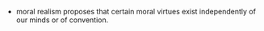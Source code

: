 - moral realism proposes that certain moral virtues exist independently of our minds or of convention.